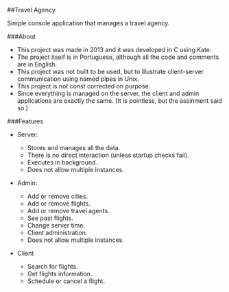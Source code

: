 ##Travel Agency

Simple console application that manages a travel agency.

###About

- This project was made in 2013 and it was developed in C using Kate. 
- The project itself is in Portuguese, although all the code and comments are in English.
- This project was not built to be used, but to illustrate client-server communication using named pipes in Unix.
- This project is not const corrected on purpose.
- Since everything is managed on the server, the client and admin applications are exactly the same. (It is pointless, but the assinment said so.)

###Features

- Server:
  - Stores and manages all the data.
  - There is no direct interaction (unless startup checks fail).
  - Executes in background.
  - Does not allow multiple instances.

- Admin:
  - Add or remove cities.
  - Add or remove flights.
  - Add or remove travel agents.
  - See past flights.
  - Change server time.
  - Client administration.
  - Does not allow multiple instances.

- Client
  - Search for flights.
  - Get flights information.
  - Schedule or cancel a flight.
